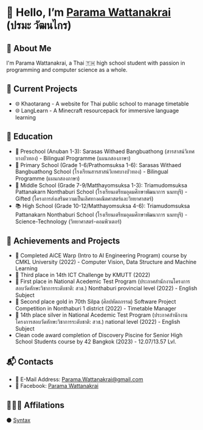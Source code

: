 # 👋 Hello, I’m [Parama Wattanakrai](https://github.com/ParamaWattanakrai) (ปรมะ วัฒนไกร)

## 📝 About Me
  I'm Parama Wattanakrai, a Thai 🇹🇭 high school student with passion in programming and computer science as a whole.

## 💼 Current Projects
* 🌐 Khaotarang - A website for Thai public school to manage timetable
* 🌐 LangLearn - A Minecraft resourcepack for immersive language learning

## 📙 Education
* 🚸 Preschool (Anuban 1-3): Sarasas Withaed Bangbuathong (สารสาสน์วิเทศบางบัวทอง) - Bilingual Programme (แผนกสองภาษา)
* 🎒 Primary School (Grade 1-6/Prathomsuksa 1-6): Sarasas Withaed Bangbuathong School (โรงเรียนสารสาสน์วิเทศบางบัวทอง) - Bilingual Programme (แผนกสองภาษา)
* 🏫 Middle School (Grade 7-9/Matthayomsuksa 1-3): Triamudomsuksa Pattanakarn Nonthaburi School (โรงเรียนเตรียมอุดมศึกษาพัฒนาการ นนทบุรี) - Gifted (โครงการส่งเสริมความเป็นเลิศทางคณิตศาสตร์และวิทยาศาสตร์)
* 📚 High School (Grade 10-12/Matthayomsuksa 4-6): Triamudomsuksa Pattanakarn Nonthaburi School (โรงเรียนเตรียมอุดมศึกษาพัฒนาการ นนทบุรี) - Science-Technology (วิทยาศาสตร์-คอมพิวเตอร์)

## 🚩 Achievements and Projects
* 🧠 Completed AiCE Warp (Intro to AI Engineering Program) course by CMKL University (2022) - Computer Vision, Data Structure and Machine Learning
* 🥉 Third place in 14th ICT Challenge by KMUTT (2022)
* 🥇 First place in National Acedemic Test Program (ประกาศสำนักงานโครงการสอบวัดทักษะวิชาการระดับชาติ: สวช.) Nonthaburi provincial level (2022) - English Subject
* 🥈 Second place gold in 70th Silpa (ศิลปหัตถกรรม) Software Project Competition in Nonthaburi 1 district (2022) - Timetable Manager
* 🥈 14th place silver in National Acedemic Test Program (ประกาศสำนักงานโครงการสอบวัดทักษะวิชาการระดับชาติ: สวช.) national level (2022) - English Subject
* Clean code award completion of Discovery Piscine for Senior High School Students course by 42 Bangkok (2023) - 12.07/13.57 Lvl.

## 📬 Contacts
* 📧 E-Mail Address: Parama.Wattanakrai@gmail.com
* 📘 Facebook: [Parama Wattanakrai](https://www.facebook.com/profile.php?id=100088878170822)
  
## 🧑‍🤝‍🧑 Affilations
⚫ [Syntax](https://github.com/Syntax-Waiyakorn/)

<!---
ParamaWattanakrai/ParamaWattanakrai is a ✨ special ✨ repository because its `README.md` (this file) appears on your GitHub profile.
You can click the Preview link to take a look at your changes.
--->
